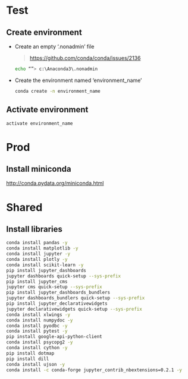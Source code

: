 # Test
## Create environment

- Create an empty ‘.nonadmin’ file
	> https://github.com/conda/conda/issues/2136

	```bash
	echo “”> c:\Anaconda3\.nonadmin
	```
- Create the environment named ‘environment_name’

    ```bash
    conda create -n environment_name
    ```

## Activate environment

```bash
activate environment_name
```

# Prod
## Install miniconda
http://conda.pydata.org/miniconda.html


# Shared
## Install libraries

```bash
conda install pandas -y
conda install matplotlib -y
conda install jupyter -y
conda install plotly -y
conda install scikit-learn -y
pip install jupyter_dashboards
jupyter dashboards quick-setup --sys-prefix
pip install jupyter_cms
jupyter cms quick-setup --sys-prefix
pip install jupyter_dashboards_bundlers
jupyter dashboards_bundlers quick-setup --sys-prefix
pip install jupyter_declarativewidgets
jupyter declarativewidgets quick-setup --sys-prefix
conda install xlwings -y
conda install numpydoc -y
conda install pyodbc -y
conda install pytest -y
pip install google-api-python-client
conda install psycopg2 -y
conda install cython -y
pip install dotmap
pip install dill
conda install ujson -y
conda install -c conda-forge jupyter_contrib_nbextensions=0.2.1 -y
```

